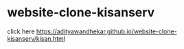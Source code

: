 # website-clone-kisanserv
click here https://adityawandhekar.github.io/website-clone-kisanserv/kisan.html
